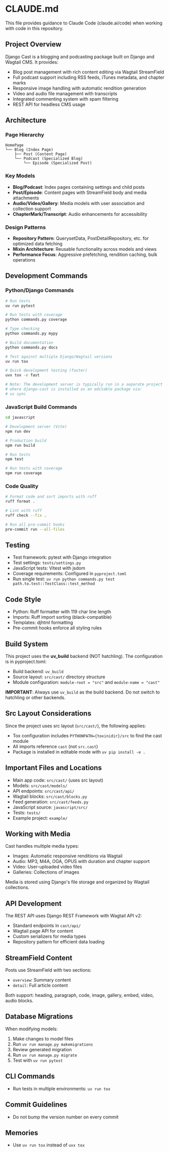 # CLAUDE.md

This file provides guidance to Claude Code (claude.ai/code) when working with code in this repository.

## Project Overview

Django Cast is a blogging and podcasting package built on Django and Wagtail CMS. It provides:
- Blog post management with rich content editing via Wagtail StreamField
- Full podcast support including RSS feeds, iTunes metadata, and chapter marks
- Responsive image handling with automatic rendition generation
- Video and audio file management with transcripts
- Integrated commenting system with spam filtering
- REST API for headless CMS usage

## Architecture

### Page Hierarchy
```
HomePage
└── Blog (Index Page)
    ├── Post (Content Page)
    └── Podcast (Specialized Blog)
        └── Episode (Specialized Post)
```

### Key Models
- **Blog/Podcast**: Index pages containing settings and child posts
- **Post/Episode**: Content pages with StreamField body and media attachments
- **Audio/Video/Gallery**: Media models with user association and collection support
- **ChapterMark/Transcript**: Audio enhancements for accessibility

### Design Patterns
- **Repository Pattern**: QuerysetData, PostDetailRepository, etc. for optimized data fetching
- **Mixin Architecture**: Reusable functionality across models and views
- **Performance Focus**: Aggressive prefetching, rendition caching, bulk operations

## Development Commands

### Python/Django Commands
```bash
# Run tests
uv run pytest

# Run tests with coverage
python commands.py coverage

# Type checking
python commands.py mypy

# Build documentation
python commands.py docs

# Test against multiple Django/Wagtail versions
uv run tox

# Quick development testing (faster)
uvx tox -e fast

# Note: The development server is typically run in a separate project
# where django-cast is installed as an editable package via:
# uv sync
```

### JavaScript Build Commands
```bash
cd javascript

# Development server (Vite)
npm run dev

# Production build
npm run build

# Run tests
npm test

# Run tests with coverage
npm run coverage
```

### Code Quality
```bash
# Format code and sort imports with ruff
ruff format .

# Lint with ruff
ruff check --fix .

# Run all pre-commit hooks
pre-commit run --all-files
```

## Testing

- Test framework: pytest with Django integration
- Test settings: `tests/settings.py`
- JavaScript tests: Vitest with jsdom
- Coverage requirements: Configured in `pyproject.toml`
- Run single test: `uv run python commands.py test path.to.test::TestClass::test_method`

## Code Style

- Python: Ruff formatter with 119 char line length
- Imports: Ruff import sorting (black-compatible)
- Templates: djhtml formatting
- Pre-commit hooks enforce all styling rules

## Build System

This project uses the **uv_build** backend (NOT hatchling). The configuration is in pyproject.toml:
- Build backend: `uv_build`
- Source layout: `src/cast/` directory structure
- Module configuration: `module-root = "src"` and `module-name = "cast"`

**IMPORTANT**: Always use `uv_build` as the build backend. Do not switch to hatchling or other backends.

## Src Layout Considerations

Since the project uses src layout (`src/cast/`), the following applies:
- Tox configuration includes `PYTHONPATH={toxinidir}/src` to find the cast module
- All imports reference `cast` (not `src.cast`)
- Package is installed in editable mode with `uv pip install -e .`

## Important Files and Locations

- Main app code: `src/cast/` (uses src layout)
- Models: `src/cast/models/`
- API endpoints: `src/cast/api/`
- Wagtail blocks: `src/cast/blocks.py`
- Feed generation: `src/cast/feeds.py`
- JavaScript source: `javascript/src/`
- Tests: `tests/`
- Example project: `example/`

## Working with Media

Cast handles multiple media types:
- Images: Automatic responsive renditions via Wagtail
- Audio: MP3, M4A, OGA, OPUS with duration and chapter support
- Video: User-uploaded video files
- Galleries: Collections of images

Media is stored using Django's file storage and organized by Wagtail collections.

## API Development

The REST API uses Django REST Framework with Wagtail API v2:
- Standard endpoints in `cast/api/`
- Wagtail page API for content
- Custom serializers for media types
- Repository pattern for efficient data loading

## StreamField Content

Posts use StreamField with two sections:
- `overview`: Summary content
- `detail`: Full article content

Both support: heading, paragraph, code, image, gallery, embed, video, audio blocks.

## Database Migrations

When modifying models:
1. Make changes to model files
2. Run `uv run manage.py makemigrations`
3. Review generated migration
4. Run `uv run manage.py migrate`
5. Test with `uv run pytest`

## CLI Commands

- Run tests in multiple environments: `uv run tox`

## Commit Guidelines
- Do not bump the version number on every commit

## Memories
- Use `uv run tox` instead of `uvx tox`
